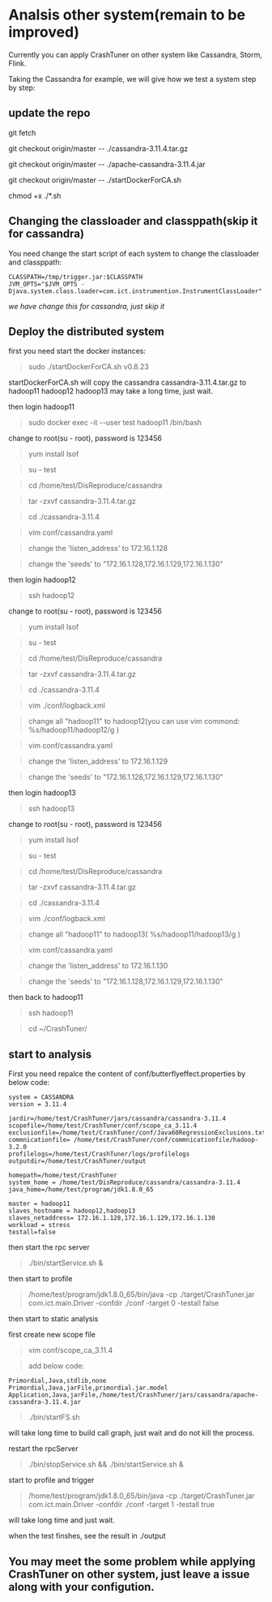 # Analsis other system(remain to be improved)
Currently you can apply CrashTuner on other system like Cassandra, Storm, Flink.

Taking the Cassandra for example, we will give how we test a system step by step:


## update the repo

git fetch

git checkout origin/master -- ./cassandra-3.11.4.tar.gz

git checkout origin/master -- ./apache-cassandra-3.11.4.jar

git checkout origin/master -- ./startDockerForCA.sh

chmod +x ./*.sh


##  Changing the classloader and classppath(skip it for cassandra)

You need change the start script of each system to change the classloader and classppath:
```
CLASSPATH=/tmp/trigger.jar:$CLASSPATH
JVM_OPTS="$JVM_OPTS -Djava.system.class.loader=com.ict.instrumention.InstrumentClassLoader"
```
*we have change this for cassandra, just skip it*

## Deploy the distributed system

first you need start the docker instances:

>sudo ./startDockerForCA.sh v0.8.23

startDockerForCA.sh will copy the cassandra cassandra-3.11.4.tar.gz to hadoop11 hadoop12 hadoop13
may take a long time, just wait.

then login hadoop11

>sudo docker exec -it --user test hadoop11 /bin/bash

change to root(su - root), password is 123456

>yum install lsof

>su - test

>cd /home/test/DisReproduce/cassandra

>tar -zxvf cassandra-3.11.4.tar.gz

>cd ./cassandra-3.11.4

>vim conf/cassandra.yaml

>change the 'listen_address' to 172.16.1.128

>change the 'seeds' to "172.16.1.128,172.16.1.129,172.16.1.130"


then login hadoop12

>ssh hadoop12

change to root(su - root), password is 123456

>yum install lsof

>su - test

>cd /home/test/DisReproduce/cassandra

>tar -zxvf cassandra-3.11.4.tar.gz

>cd ./cassandra-3.11.4

>vim ./conf/logback.xml

>change all "hadoop11" to hadoop12(you can use vim commond: %s/hadoop11/hadoop12/g )

>vim conf/cassandra.yaml

>change the 'listen_address' to 172.16.1.129

>change the 'seeds' to "172.16.1.128,172.16.1.129,172.16.1.130"


then login hadoop13

>ssh hadoop13

change to root(su - root), password is 123456

>yum install lsof

>su - test

>cd /home/test/DisReproduce/cassandra

>tar -zxvf cassandra-3.11.4.tar.gz

>cd ./cassandra-3.11.4

>vim ./conf/logback.xml

>change all "hadoop11" to hadoop13( %s/hadoop11/hadoop13/g )

>vim conf/cassandra.yaml

>change the 'listen_address' to 172.16.1.130

>change the 'seeds' to "172.16.1.128,172.16.1.129,172.16.1.130"

then back to hadoop11

>ssh hadoop11

>cd ~/CrashTuner/

## start to analysis
First you need repalce the content of conf/butterflyeffect.properties by below code:
```
system = CASSANDRA
version = 3.11.4

jardir=/home/test/CrashTuner/jars/cassandra/cassandra-3.11.4
scopefile=/home/test/CrashTuner/conf/scope_ca_3.11.4
exclusionfile=/home/test/CrashTuner/conf/Java60RegressionExclusions.txt
commnicationfile= /home/test/CrashTuner/conf/commnicationfile/hadoop-3.2.0
profilelogs=/home/test/CrashTuner/logs/profilelogs
outputdir=/home/test/CrashTuner/output

homepath=/home/test/CrashTuner
system_home = /home/test/DisReproduce/cassandra/cassandra-3.11.4
java_home=/home/test/program/jdk1.8.0_65

master = hadoop11
slaves_hostname = hadoop12,hadoop13
slaves_netaddress= 172.16.1.128,172.16.1.129,172.16.1.130
workload = stress
testall=false
```
then start the rpc server

>./bin/startService.sh &

then start to profile

>/home/test/program/jdk1.8.0_65/bin/java -cp ./target/CrashTuner.jar com.ict.main.Driver -confdir ./conf -target 0 -testall false

then start to static analysis

first create new scope file
>vim conf/scope_ca_3.11.4

>add below code:

```
Primordial,Java,stdlib,none
Primordial,Java,jarFile,primordial.jar.model
Application,Java,jarFile,/home/test/CrashTuner/jars/cassandra/apache-cassandra-3.11.4.jar
```

>./bin/startFS.sh

will take long time to build call graph, just wait and do not kill the process.

restart the rpcServer

>./bin/stopService.sh && ./bin/startService.sh &


start to  profile and trigger

>/home/test/program/jdk1.8.0_65/bin/java -cp ./target/CrashTuner.jar com.ict.main.Driver -confdir ./conf -target 1 -testall true

will take long time and just wait.

when the test finshes, see the result in ./output

## You may meet the some problem while applying CrashTuner on other system, just leave a issue along with your configution.
